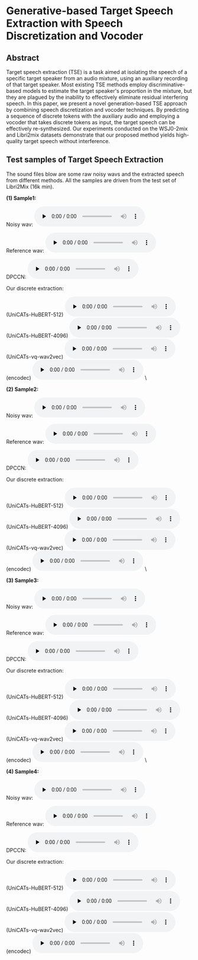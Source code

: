 # Generative-based Target Speech Extraction with Speech Discretization and Vocoder
## Abstract
Target speech extraction (TSE) is a task aimed at isolating the speech of a specific target speaker from an audio mixture, using an auxiliary recording of that target speaker. 
Most existing TSE methods employ discriminative-based models to estimate the target speaker's proportion in the mixture, but they are plagued by the inability to effectively eliminate residual interfering speech. 
In this paper, we present a novel generation-based TSE approach by combining speech discretization and vocoder techniques. 
By predicting a sequence of discrete tokens with the auxiliary audio and employing a vocoder that takes discrete tokens as input, the target speech can be effectively re-synthesized.
Our experiments conducted on the WSJ0-2mix and Libri2mix datasets demonstrate that our proposed method yields high-quality target speech without interference.


## Test samples of Target Speech Extraction 
The sound files blow are some raw noisy wavs and the extracted speech from different methods.
All the samples are driven from the test set of Libri2Mix (16k min).

**(1) Sample1:**

Noisy wav:
<audio id="audio" controls="" preload="none">
<source id="wav" src="https://github.com/earthmanylf/DiscreteTSE/blob/main/discretetse/wavs/sample1-noisy.wav?raw=true"></audio>

Reference wav:
<audio id="audio" controls="" preload="none">
<source id="wav" src="https://github.com/earthmanylf/DiscreteTSE/blob/main/discretetse/wavs/sample1-ref.wav?raw=true"></audio>

DPCCN:
<audio id="audio" controls="" preload="none">
<source id="wav" src="https://github.com/earthmanylf/DiscreteTSE/blob/main/discretetse/wavs/sample1-dpccn.wav?raw=true"></audio>

Our discrete extraction:

(UniCATs-HuBERT-512)
<audio id="audio" controls="" preload="none">
<source id="wav" src="https://github.com/earthmanylf/DiscreteTSE/blob/main/discretetse/wavs/sample1-hubert512.wav?raw=true"></audio>
(UniCATs-HuBERT-4096)
<audio id="audio" controls="" preload="none">
<source id="wav" src="https://github.com/earthmanylf/DiscreteTSE/blob/main/discretetse/wavs/sample1-hubert4096.wav?raw=true"></audio>
(UniCATs-vq-wav2vec)
<audio id="audio" controls="" preload="none">
<source id="wav" src="https://github.com/earthmanylf/DiscreteTSE/blob/main/discretetse/wavs/sample1-vq.wav?raw=true"></audio>
(encodec)
<audio id="audio" controls="" preload="none">
<source id="wav" src="https://github.com/earthmanylf/DiscreteTSE/blob/main/discretetse/wavs/sample1-enc.wav?raw=true"></audio>
\\

**(2) Sample2:**

Noisy wav:
<audio id="audio" controls="" preload="none">
<source id="wav" src="https://github.com/earthmanylf/DiscreteTSE/blob/main/discretetse/wavs/sample3-noisy.wav?raw=true"></audio>

Reference wav:
<audio id="audio" controls="" preload="none">
<source id="wav" src="https://github.com/earthmanylf/DiscreteTSE/blob/main/discretetse/wavs/sample3-ref.wav?raw=true"></audio>

DPCCN:
<audio id="audio" controls="" preload="none">
<source id="wav" src="https://github.com/earthmanylf/DiscreteTSE/blob/main/discretetse/wavs/sample3-dpccn.wav?raw=true"></audio>

Our discrete extraction:

(UniCATs-HuBERT-512)
<audio id="audio" controls="" preload="none">
<source id="wav" src="https://github.com/earthmanylf/DiscreteTSE/blob/main/discretetse/wavs/sample3-hubert512.wav?raw=true"></audio>
(UniCATs-HuBERT-4096)
<audio id="audio" controls="" preload="none">
<source id="wav" src="https://github.com/earthmanylf/DiscreteTSE/blob/main/discretetse/wavs/sample3-hubert4096.wav?raw=true"></audio>
(UniCATs-vq-wav2vec)
<audio id="audio" controls="" preload="none">
<source id="wav" src="https://github.com/earthmanylf/DiscreteTSE/blob/main/discretetse/wavs/sample3-vq.wav?raw=true"></audio>
(encodec)
<audio id="audio" controls="" preload="none">
<source id="wav" src="https://github.com/earthmanylf/DiscreteTSE/blob/main/discretetse/wavs/sample3-enc.wav?raw=true"></audio>
\\

**(3) Sample3:**

Noisy wav:
<audio id="audio" controls="" preload="none">
<source id="wav" src="https://github.com/earthmanylf/DiscreteTSE/blob/main/discretetse/wavs/sample4-noisy.wav?raw=true"></audio>

Reference wav:
<audio id="audio" controls="" preload="none">
<source id="wav" src="https://github.com/earthmanylf/DiscreteTSE/blob/main/discretetse/wavs/sample4-ref.wav?raw=true"></audio>

DPCCN:
<audio id="audio" controls="" preload="none">
<source id="wav" src="https://github.com/earthmanylf/DiscreteTSE/blob/main/discretetse/wavs/sample4-dpccn.wav?raw=true"></audio>

Our discrete extraction:

(UniCATs-HuBERT-512)
<audio id="audio" controls="" preload="none">
<source id="wav" src="https://github.com/earthmanylf/DiscreteTSE/blob/main/discretetse/wavs/sample4-hubert512.wav?raw=true"></audio>
(UniCATs-HuBERT-4096)
<audio id="audio" controls="" preload="none">
<source id="wav" src="https://github.com/earthmanylf/DiscreteTSE/blob/main/discretetse/wavs/sample4-hubert4096.wav?raw=true"></audio>
(UniCATs-vq-wav2vec)
<audio id="audio" controls="" preload="none">
<source id="wav" src="https://github.com/earthmanylf/DiscreteTSE/blob/main/discretetse/wavs/sample4-vq.wav?raw=true"></audio>
(encodec)
<audio id="audio" controls="" preload="none">
<source id="wav" src="https://github.com/earthmanylf/DiscreteTSE/blob/main/discretetse/wavs/sample4-enc.wav?raw=true"></audio>
\\

**(4) Sample4:**

Noisy wav:
<audio id="audio" controls="" preload="none">
<source id="wav" src="https://github.com/earthmanylf/DiscreteTSE/blob/main/discretetse/wavs/sample5-noisy.wav?raw=true"></audio>

Reference wav:
<audio id="audio" controls="" preload="none">
<source id="wav" src="https://github.com/earthmanylf/DiscreteTSE/blob/main/discretetse/wavs/sample5-ref.wav?raw=true"></audio>

DPCCN:
<audio id="audio" controls="" preload="none">
<source id="wav" src="https://github.com/earthmanylf/DiscreteTSE/blob/main/discretetse/wavs/sample5-dpccn.wav?raw=true"></audio>

Our discrete extraction:

(UniCATs-HuBERT-512)
<audio id="audio" controls="" preload="none">
<source id="wav" src="https://github.com/earthmanylf/DiscreteTSE/blob/main/discretetse/wavs/sample5-hubert512.wav?raw=true"></audio>
(UniCATs-HuBERT-4096)
<audio id="audio" controls="" preload="none">
<source id="wav" src="https://github.com/earthmanylf/DiscreteTSE/blob/main/discretetse/wavs/sample5-hubert4096.wav?raw=true"></audio>
(UniCATs-vq-wav2vec)
<audio id="audio" controls="" preload="none">
<source id="wav" src="https://github.com/earthmanylf/DiscreteTSE/blob/main/discretetse/wavs/sample5-vq.wav?raw=true"></audio>
(encodec)
<audio id="audio" controls="" preload="none">
<source id="wav" src="https://github.com/earthmanylf/DiscreteTSE/blob/main/discretetse/wavs/sample5-enc.wav?raw=true"></audio>